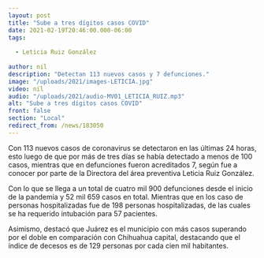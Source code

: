 ```yaml
---
layout: post
title: "Sube a tres dígitos casos COVID"
date: 2021-02-19T20:46:00.000-06:00
tags:
  
  - Leticia Ruiz González
  
author: nil
description: "Detectan 113 nuevos casos y 7 defunciones."
image: "/uploads/2021/images-LETICIA.jpg"
video: nil
audio: "/uploads/2021/audio-MV01_LETICIA_RUIZ.mp3"
alt: "Sube a tres dígitos casos COVID"
front: false
section: "Local"
redirect_from: /news/183050
---
```


Con 113 nuevos casos de coronavirus se detectaron en las últimas 24 horas, esto luego de que por más de tres días se había detectado a menos de 100 casos, mientras que en defunciones fueron acreditados 7, según fue a conocer por parte de la Directora del área preventiva Leticia Ruiz González.

Con lo que se llega a un total de cuatro mil 900 defunciones desde el inicio de la pandemia y 52 mil 659 casos en total.
 Mientras que en los caso de personas hospitalizadas fue de 198 personas hospitalizadas, de las cuales se ha requerido intubación para 57 pacientes.
 
Asimismo, destacó que Juárez es el municipio con más casos superando por el doble en comparación con Chihuahua capital, destacando que el índice de decesos es de 129 personas por cada cien mil habitantes.